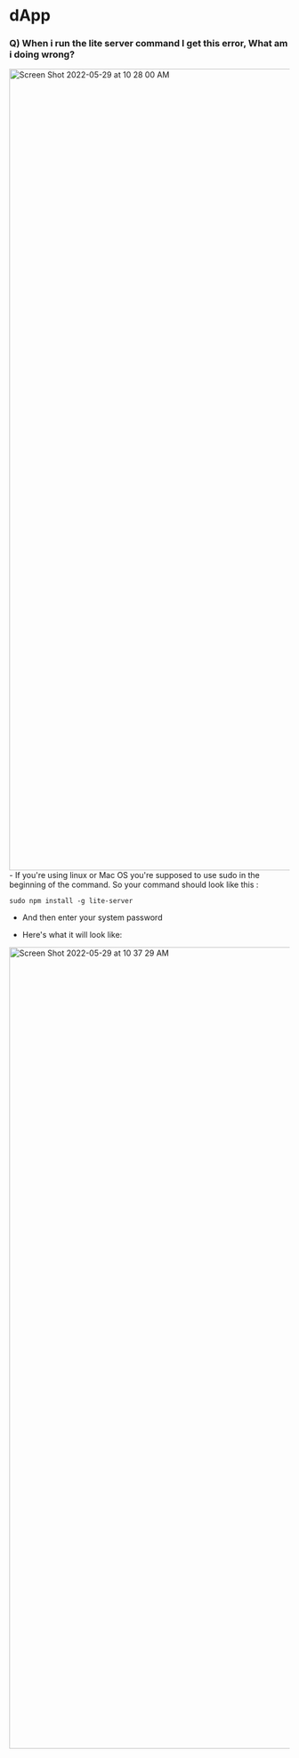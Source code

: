 # dApp
### Q) When i run the lite server command I get this error, What am i doing wrong?
<img width="1440" alt="Screen Shot 2022-05-29 at 10 28 00 AM" src="https://user-images.githubusercontent.com/78753275/170854378-fcf94ee2-accb-44be-8ab2-5899e2748061.png">
- If you're using linux or Mac OS you're supposed to use sudo in the beginning of the command. So your command should look like this : 

```sudo npm install -g lite-server```

- And then enter your system password

- Here's what it will look like:

<img width="1440" alt="Screen Shot 2022-05-29 at 10 37 29 AM" src="https://user-images.githubusercontent.com/78753275/170854638-9ab43690-4d89-4b13-9e18-c9a298b9bd13.png">
